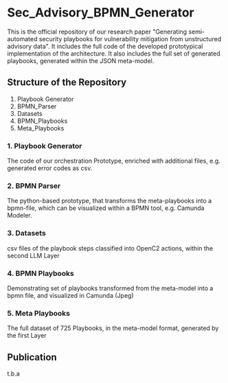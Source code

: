 # Sec_Advisory_BPMN_Generator
This is the official repository of our research paper "Generating semi-automated security playbooks for vulnerability mitigation from unstructured advisory data". 
It includes the full code of the developed prototypical implementation of the architecture. It also includes the full set of generated playbooks, generated within the JSON meta-model.

## Structure of the Repository
1. Playbook Generator 
2. BPMN_Parser 
3. Datasets
4. BPMN_Playbooks
5. Meta_Playbooks


### 1. Playbook Generator
The code of our orchestration Prototype, enriched with additional files, e.g. generated error codes as csv.

### 2. BPMN Parser
The python-based prototype, that transforms the meta-playbooks into a bpmn-file, which can be visualized within a BPMN tool, e.g. Camunda Modeler.

### 3. Datasets
csv files of the playbook steps classified into OpenC2 actions, within the second LLM Layer

### 4. BPMN Playbooks
Demonstrating set of playbooks transformed from the meta-model into a bpmn file, and visualized in Camunda (Jpeg)

### 5. Meta Playbooks
The full dataset of 725 Playbooks, in the meta-model format, generated by the first Layer

## Publication
t.b.a
